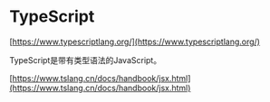 # TypeScript

[https://www.typescriptlang.org/](https://www.typescriptlang.org/)

TypeScript是带有类型语法的JavaScript。

[https://www.tslang.cn/docs/handbook/jsx.html](https://www.tslang.cn/docs/handbook/jsx.html)
